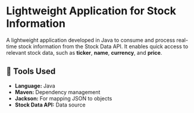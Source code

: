 <h1>Lightweight Application for Stock Information</h1>
<p>
A lightweight application developed in Java to consume and process real-time stock information from the Stock Data API. It enables quick access to relevant stock data, such as <strong>ticker</strong>, <strong>name</strong>, <strong>currency</strong>, and <strong>price</strong>.
</p>

<h2>🧰 Tools Used</h2>
<ul>
  <li><strong>Language:</strong> Java</li>
  <li><strong>Maven:</strong> Dependency management</li>
  <li><strong>Jackson:</strong> For mapping JSON to objects</li>
  <li><strong>Stock Data API:</strong> Data source</li>
</ul>
